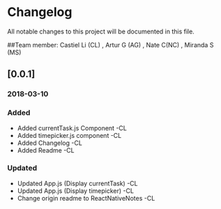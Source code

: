 # Changelog
All notable changes to this project will be documented in this file.

##Team member: Castiel Li (CL) , Artur G (AG) , Nate C(NC) , Miranda S (MS)

## [0.0.1]
### 2018-03-10
### Added
* Added currentTask.js Component -CL
* Added timepicker.js component -CL
* Added Changelog -CL
* Added Readme -CL

### Updated
* Updated App.js (Display currentTask) -CL
* Updated App.js (Display timepicker) -CL
* Change origin readme to ReactNativeNotes -CL
